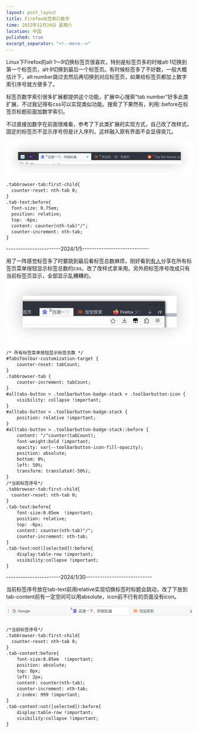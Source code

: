 ```yaml
---
layout: post_layout
title: Firefox标签索引数字
time: 2022年12月24日 星期六
location: 中国
pulished: true
excerpt_separator: "<!--more-->"
---
```

Linux下Firefox的alt·1～9切换标签页很喜欢，特别是标签页多的时候alt·1切换到第一个标签页，alt·9切换到最后一个标签页。有时候标签多了不好数，一般大概估计下，alt·number跳过去然后再切换到对应标签页，如果给标签页都加上数字索引序号就方便多了。
<!--more-->

标签页数字索引很多扩展都提供这个功能，扩展中心搜索“tab number”好多此类扩展，不过我记得有css可以实现类似功能。搜索了下果然有，利用::before在标签页标题前面加数字索引。

不过直接加数字在前面很难看，参考了下此类扩展的实现方式，自己改了改样式，固定的标签页不显示序号但是计入序列，这样融入原有界面不会显得突兀。

<img src="/assets/img/tabindex.png" width="781px" />

```
.tabbrowser-tab:first-child{
  counter-reset: nth-tab 0;
}
.tab-text:before{
  font-size: 0.75em;
  position: relative;
  top: -6px;
  content: counter(nth-tab)"/";
  counter-increment: nth-tab;
}

```
-----------------------2024/1/5----------------------------

用了一阵感觉标签多了时要跳到最后看标签总数麻烦，刚好看到[有人](https://np.reddit.com/r/FirefoxCSS/comments/s4wsww/show_the_number_of_open_tabs_on_the_list_all_tabs/)分享在所有标签页菜单按钮显示标签总数的css，改了改样式拿来用。另外把标签序号改成只有当前标签页显示，全部显示乱糟糟的。
<img src="/assets/img/tabcount.png" width="563px" />
```
/* 所有标签菜单按钮显示标签总数 */  
#TabsToolbar-customization-target {  
    counter-reset: tabCount;  
}  
.tabbrowser-tab {  
    counter-increment: tabCount;  
}  
#alltabs-button > .toolbarbutton-badge-stack > .toolbarbutton-icon {  
    visibility: collapse !important;  
}  
#alltabs-button > .toolbarbutton-badge-stack {  
    position: relative !important;  
}  
#alltabs-button > .toolbarbutton-badge-stack::before {  
    content: "/"counter(tabCount);  
    font-weight:bold !important;
    opacity: var(--toolbarbutton-icon-fill-opacity);  
    position: absolute;  
    bottom: 0%;  
    left: 50%;  
    transform: translateX(-50%);  
}
/*当前标签序号*/
.tabbrowser-tab:first-child{
  counter-reset: nth-tab 0;
}
.tab-text:before{
    font-size:0.85em  !important;
    position: relative;
    top: -6px;
    content: counter(nth-tab)"/";
    counter-increment: nth-tab;
}
.tab-text:not([selected]):before{
    display:table-row !important;
    visibility:collapse !important;    
}
```
-----------------------2024/1/30----------------------------

当前标签序号放在tab-text前用relative实现切换标签时标题会跳动，改了下放到tab-content前有一定空间可以用absolute，icon前不行有的页面没有icon。

<img src="/assets/img/tabindex2.png" width="668px" />

```
/*当前标签序号*/
.tabbrowser-tab:first-child{
  counter-reset: nth-tab 0;
}
.tab-content:before{
    font-size:0.85em  !important;
    position: absolute;
    top: 0px;
    left: 2px;
    content: counter(nth-tab);
    counter-increment: nth-tab;
    z-index: 999 !important;
}
.tab-content:not([selected]):before{
    display:table-row !important;
    visibility:collapse !important;    
}
```
